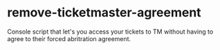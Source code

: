 # remove-ticketmaster-agreement
Console script that let's you access your tickets to TM without having to agree to their forced abritration agreement.
